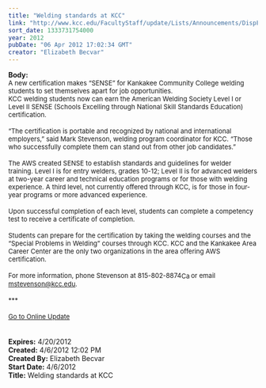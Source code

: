 ```yaml
---
title: "Welding standards at KCC"
link: "http://www.kcc.edu/FacultyStaff/update/Lists/Announcements/DispForm.aspx?ID=662"
sort_date: 1333731754000
year: 2012
pubDate: "06 Apr 2012 17:02:34 GMT"
creator: "Elizabeth Becvar"
---
```


<div><b>Body:</b> <div class="ExternalClass07BED011F54246E5B99E9B2D980E09BE"><div><font size="2">A new certification makes “SENSE” for Kankakee Community College welding students to set themselves apart for job opportunities.  <br /></font></div>
<div><font size="2">KCC welding students now can earn the American Welding Society Level I or Level II SENSE (Schools Excelling through National Skill Standards Education) certification. </font></div>
<div><br /><font size="2">“The certification is portable and recognized by national and international employers,” said Mark Stevenson, welding program coordinator for KCC. “Those who successfully complete them can stand out from other job candidates.”</font></div>
<div><br /><font size="2">The AWS created SENSE to establish standards and guidelines for welder training. Level I is for entry welders, grades 10-12; Level II is for advanced welders at two-year career and technical education programs or for those with welding experience. A third level, not currently offered through KCC, is for those in four-year programs or more advanced experience. </font></div>
<div><br /><font size="2">Upon successful completion of each level, students can complete a competency test to receive a certificate of completion.</font></div>
<div><br /><font size="2">Students can prepare for the certification by taking the welding courses and the “Special Problems in Welding” courses through KCC. KCC and the Kankakee Area Career Center are the only two organizations in the area offering AWS certification.</font></div>
<div><br /><font size="2">For more information, phone Stevenson at </font><span style="white-space:nowrap" class="baec5a81-e4d6-4674-97f3-e9220f0136c1"><font size="2">815-802-8874</font><a style="border-bottom:medium none;position:static !important;border-left:medium none;margin:0px;width:16px;bottom:0px;display:inline;white-space:nowrap;float:none;height:16px;vertical-align:middle;overflow:hidden;border-top:medium none;top:0px;cursor:hand;right:0px;border-right:medium none;left:0px" title="Call: 815-802-8874" href="#"><font size="2"><img style="border-bottom:medium none;position:static !important;border-left:medium none;margin:0px;width:16px;bottom:0px;display:inline;white-space:nowrap;float:none;height:16px;vertical-align:middle;overflow:hidden;border-top:medium none;top:0px;cursor:hand;right:0px;border-right:medium none;left:0px" title="Call: 815-802-8874" /></font></a></span><font size="2"> or email </font><a href="mailto:mstevenson@kcc.edu"><font size="2">mstevenson@kcc.edu</font></a><font size="2">.</font></div>
<div><font size="2"></font> </div>
<div><font size="2">***</font></div>
<div><font size="2"></font> </div>
<div><a href="/FacultyStaff/update/Pages/dailyupdate.aspx"><font size="2">Go to Online Update</font></a></div>
<div><br /> </div></div></div>
<div><b>Expires:</b> 4/20/2012</div>
<div><b>Created:</b> 4/6/2012 12:02 PM</div>
<div><b>Created By:</b> Elizabeth Becvar</div>
<div><b>Start Date:</b> 4/6/2012</div>
<div><b>Title:</b> Welding standards at KCC</div>
